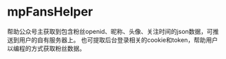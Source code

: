 # mpFansHelper
帮助公众号主获取到包含粉丝openid、昵称、头像、关注时间的json数据，可推送到用户的自有服务器上。 也可提取后台登录相关的cookie和token，帮助用户以编程的方式获取粉丝数据。

